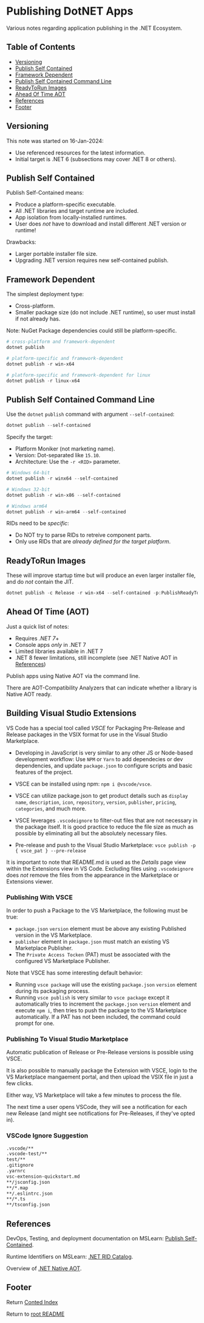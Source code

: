 # Publishing DotNET Apps

Various notes regarding application publishing in the .NET Ecosystem.

## Table of Contents

- [Versioning](#versioning)
- [Publish Self Contained](#publish-self-contained)
- [Framework Dependent](#framework-dependent)
- [Publish Self Contained Command Line](#publish-self-contained-command-line)
- [ReadyToRun Images](#readytorun-images)
- [Ahead Of Time AOT](#ahead-of-time-aot)
- [References](#references)
- [Footer](#footer)

## Versioning

This note was started on 16-Jan-2024:

- Use referenced resources for the latest information.
- Initial target is .NET 6 (subsections may cover .NET 8 or others).

## Publish Self Contained

Publish Self-Contained means:

- Produce a platform-specific executable.
- All .NET libraries and target runtime are included.
- App isolation from locally-installed runtimes.
- User does _not_ have to download and install different .NET version or runtime!

Drawbacks:

- Larger portable installer file size.
- Upgrading .NET version requires new self-contained publish.

## Framework Dependent

The simplest deployment type:

- Cross-platform.
- Smaller package size (do not include .NET runtime), so user must install if not already has.

Note: NuGet Package dependencies could still be platform-specific.

```powershell
# cross-platform and framework-dependent
dotnet publish

# platform-specific and framework-dependent
dotnet publish -r win-x64

# platform-specific and framework-dependent for linux
dotnet publish -r linux-x64
```

## Publish Self Contained Command Line

Use the `dotnet` `publish` command with argument `--self-contained`:

```powershell
dotnet publish --self-contained
```

Specify the target:

- Platform Moniker (not marketing name).
- Version: Dot-separated like `15.10`.
- Architecture: Use the `-r <RID>` parameter.

```powershell
# Windows 64-bit
dotnet publish -r winx64 --self-contained

# Windows 32-bit
dotnet publish -r win-x86 --self-contained

# Windows arm64
dotnet publish -r win-arm64 --self-contained
```

RIDs need to be _specific_:

- Do NOT try to parse RIDs to retreive component parts.
- Only use RIDs that are _already defined for the target platform_.

## ReadyToRun Images

These will improve startup time but will produce an even larger installer file, and do _not_ contain the JIT.

```powershell
dotnet publish -c Release -r win-x64 --self-contained -p:PublishReadyToRun=true
```

## Ahead Of Time (AOT)

Just a quick list of notes:

- Requires _.NET 7_+
- Console apps _only_ in .NET 7
- Limited libraries available in .NET 7
- .NET 8 fewer limitations, still incomplete (see .NET Native AOT in [References](#references))

Publish apps using Native AOT via the command line.

There are AOT-Compatibility Analyzers that can indicate whether a library is Native AOT ready.

## Building Visual Studio Extensions

VS Code has a special tool called _VSCE_ for Packaging Pre-Release and Release packages in the VSIX format for use in the Visual Studio Marketplace.

- Developing in JavaScript is very similar to any other JS or Node-based development workflow: Use `NPM` or `Yarn` to add dependecies or dev dependencies, and update `package.json` to configure scripts and basic features of the project.
- VSCE can be installed using npm: `npm i @vscode/vsce`.
- VSCE can utilize package.json to get product details such as `display name`, `description`, `icon`, `repository`, `version`, `publisher`, `pricing`, `categories`, and much more.
- VSCE leverages `.vscodeignore` to filter-out files that are not necessary in the package itself. It is good practice to reduce the file size as much as possible by eliminating all but the absolutely necessary files.

- Pre-release and push to the Visual Studio Marketplace: `vsce publish -p { vsce_pat } --pre-release`

It is important to note that README.md is used as the _Details_ page view within the Extensions view in VS Code. Excluding files using `.vscodeignore` does _not_ remove the files from the appearance in the Marketplace or Extensions viewer.

### Publishing With VSCE

In order to push a Package to the VS Marketplace, the following must be true:

- `package.json` `version` element must be above any existing Published version in the VS Marketplace.
- `publisher` element in `package.json` must match an existing VS Marketplace Publisher.
- The `Private Access Tocken` (PAT) must be associated with the configured VS Marketplace Publisher.

Note that VSCE has some interesting default behavior:

- Running `vsce package` will use the existing `package.json` `version` element during its packaging process.
- Running `vsce publish` is very similar to `vsce package` except it automatically tries to increment the `package.json` `version` element and execute `npm i`, then tries to push the package to the VS Marketplace automatically. If a PAT has not been included, the command could prompt for one.

### Publishing To Visual Studio Marketplace

Automatic publication of Release or Pre-Release versions is possible using VSCE.

It is also possible to manually package the Extension with VSCE, login to the VS Marketplace mangaement portal, and then upload the VSIX file in just a few clicks.

Either way, VS Marketplace will take a few minutes to process the file.

The next time a user opens VSCode, they will see a notification for each new Release (and might see notifications for Pre-Releases, if they've opted in).

### VSCode Ignore Suggestion

```markdown
.vscode/**
.vscode-test/**
test/**
.gitignore
.yarnrc
vsc-extension-quickstart.md
**/jsconfig.json
**/*.map
**/.eslintrc.json
**/*.ts
**/tsconfig.json
```

## References

DevOps, Testing, and deployment documentation on MSLearn: [Publish Self-Contained](https://learn.microsoft.com/en-us/dotnet/core/deploying/?WT.mc_id=dotnet-35129-website#publish-self-contained).

Runtime Identifiers  on MSLearn: [.NET RID Catalog](https://learn.microsoft.com/en-us/dotnet/core/rid-catalog).

Overview of [.NET Native AOT](https://learn.microsoft.com/en-us/dotnet/core/deploying/native-aot/?tabs=net8plus%2Cwindows).

## Footer

Return [Conted Index](./conted-index.html)

Return to [root README](../README.html)
